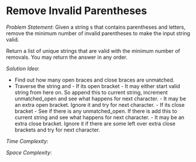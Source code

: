 # Remove Invalid Parentheses

_Problem Statement_:
Given a string s that contains parentheses and letters, remove the minimum number of invalid parentheses to make the input string valid.

Return a list of unique strings that are valid with the minimum number of removals. You may return the answer in any order.

_Solution Idea_:
- Find out how many open braces and close braces are unmatched.
- Traverse the string and
        - If its open bracket
                - It may either start valid string from here on. So append this to current string, increment unmatched_open and see what happens for next character.
                - It may be an extra open bracket. Ignore it and try for next character.
        - If its close bracket
                - See if there is any unmatched_open. If there is add this to current string and see what happens for next character.
                - It may be an extra close bracket. Ignore it if there are some left over extra close brackets and try for next character.

_Time Complexity_: 

_Space Complexity_:

